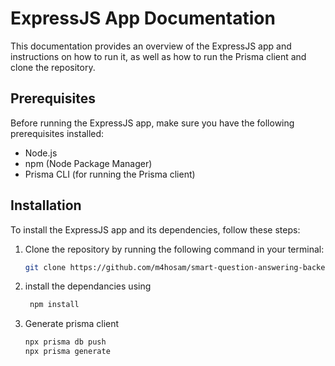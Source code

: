 # ExpressJS App Documentation

This documentation provides an overview of the ExpressJS app and instructions on how to run it, as well as how to run the Prisma client and clone the repository.

## Prerequisites

Before running the ExpressJS app, make sure you have the following prerequisites installed:

- Node.js
- npm (Node Package Manager)
- Prisma CLI (for running the Prisma client)

## Installation

To install the ExpressJS app and its dependencies, follow these steps:

1. Clone the repository by running the following command in your terminal:

   ```bash
   git clone https://github.com/m4hosam/smart-question-answering-backend.git

   ```

2. install the dependancies using
   ```bash
    npm install
   ```
3. Generate prisma client
   ```bash
   npx prisma db push
   npx prisma generate
   ```

